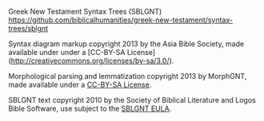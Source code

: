 Greek New Testament Syntax Trees (SBLGNT)
https://github.com/biblicalhumanities/greek-new-testament/syntax-trees/sblgnt

Syntax diagram markup copyright 2013 by the Asia Bible Society, made available under under a [CC-BY-SA License] (http://creativecommons.org/licenses/by-sa/3.0/). 

Morphological parsing and lemmatization copyright 2013 by MorphGNT,  made available under a [CC-BY-SA License](http://creativecommons.org/licenses/by-sa/3.0/).  

SBLGNT text copyright 2010 by the Society of Biblical Literature and Logos Bible Software, use subject to the [SBLGNT EULA](http://sblgnt.com/license/).
